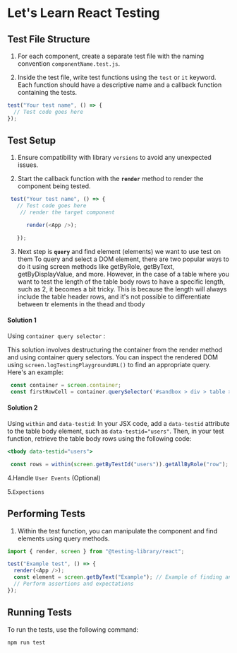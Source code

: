 


# Let's Learn React Testing

## Test File Structure

1. For each component, create a separate test file with the naming convention `componentName.test.js`.

2. Inside the test file, write test functions using the `test` or `it` keyword. Each function should have a descriptive name and a callback function containing the tests.

```javascript
test("Your test name", () => {
  // Test code goes here
});
```

## Test Setup

1. Ensure compatibility with library `versions` to avoid any unexpected issues.

 
 
2. Start the callback function with the  **`render`**  method to render the component being tested.

  ```javascript
   test("Your test name", () => {
     // Test code goes here
      // render the target component

        render(<App />);

     });
  ```


3. Next step is  **`query`** and find element (elements)   we want to use test on them  To query and select a DOM element, there are two popular ways to do it using screen methods like getByRole, getByText, getByDisplayValue, and more. However, in the case of a table where you want to test the length of the table body rows to have a specific length, such as 2, it becomes a bit tricky. This is because the length will always include the table header rows, and it's not possible to differentiate between tr elements in the thead and tbody

  
  <h4>Solution 1</h4> 

   Using `container query selector` :

  
  This solution involves destructuring the container from the render method and using container query selectors. You can inspect the rendered DOM using `screen.logTestingPlaygroundURL()` to find an appropriate query. 
    Here's an example:

   ```javascript
    const container = screen.container;
    const firstRowCell = container.querySelector('#sandbox > div > table > tbody');
  ```
 

   <h4>Solution 2</h4>
 
   Using `within` and `data-testid`:
       In your JSX code, add a `data-testid` attribute to the table body element, such as `data-testid="users"`. Then, in your test function, retrieve the table body rows using the following code:
      
  ```jsx
  <tbody data-testid="users">
  ```


  ```javascript
   const rows = within(screen.getByTestId("users")).getAllByRole("row");
   ```
 
4.Handle `User Events` (Optional)

 
 5.‍‍`Expections`




## Performing Tests

1. Within the test function, you can manipulate the component and find elements using query methods.

```javascript
import { render, screen } from "@testing-library/react";

test("Example test", () => {
  render(<App />);
  const element = screen.getByText("Example"); // Example of finding an element
  // Perform assertions and expectations
});
```

## Running Tests

To run the tests, use the following command:
```
npm run test
```
